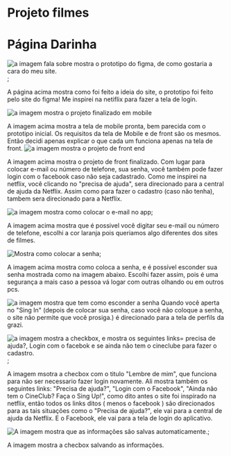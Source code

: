 # Projeto filmes

# Página Darinha

![a imagem fala sobre mostra o prototipo do figma, de como gostaria a cara do meu site.](./pages/dara/assets/figmaimg.png);

  A página acima mostra como foi feito a ideia do site, o prototipo foi feito pelo site do figma! Me inspirei na netiflix para fazer a tela de login. 

  
![a imagem mostra o projeto finalizado em mobile](./pages/dara/assets/mobile.png)

 A imagem acima mostra a tela de mobile pronta, bem parecida com o prototipo inicial. Os requisitos da tela de Mobile e de front são os mesmos. Então decidi apenas explicar o que cada um funciona apenas na tela de front. 
![a imagem mostra o projeto de front end](./pages/dara/assets/front1.png)

A imagem acima mostra o projeto de front finalizado. Com lugar para colocar e-mail ou número de telefone, sua senha, você também pode fazer login com o facebook caso não seja cadastrado. Como me inspirei na netflix, você clicando no "precisa de ajuda", sera direcionado para a central de ajuda da Netflix. Assim como para fazer o cadastro (caso não tenha), tambem sera direcionado para a Netflix.

![a imagem mostra como colocar o e-mail no app](./pages/dara/assets/front2.png);

A imagem acima mostra que é possivel você digitar seu e-mail ou número de telefone, escolhi a cor laranja pois queriamos algo diferentes dos sites de filmes. 

![Mostra como colocar a senha](./pages/dara/assets/front3.png);

A imagem acima mostra como coloca a senha, e é possível esconder sua senha mostrada como na imagem abaixo. Escolhi fazer assim, pois é uma segurança a mais caso a pessoa vá logar com outras olhando ou em outros pcs.

![a imagem mostra que tem como esconder a senha](./pages/dara/assets/front4.png)
Quando você aperta no "Sing In" (depois de colocar sua senha, caso você não coloque a senha, o site não permite que você prosiga.) é direcionado para a tela de perfils da grazi. 

![a imagem mostra a checkbox, e mostra os seguintes links= precisa de ajuda?, Login com o facebok e se ainda não tem o cineclube para fazer o cadastro.](./pages/dara/assets/front5.png);

A imagem msotra a checbox com o titulo "Lembre de mim", que funciona para não ser necessario fazer login novamente. Ali mostra também os seguintes links: "Precisa de ajuda?", "Login com o Facebook", "Ainda não tem o CineClub? Faça o Sing Up!", como dito antes o site foi inspirado na netflix, então todos os links ditos ( menos o facebook ) são direcionados para as tais situações como o "Precisa de ajuda?", ele vai para a central de ajuda da Netflix. E o Facebook, ele vai para a tela de login do aplicativo. 


![A imagem mostra que as informações são salvas automaticamente.](./pages/dara/assets/front6.png);

A imagem mostra a checbox salvando as informações. 

